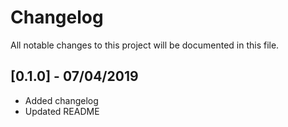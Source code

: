 # Changelog
All notable changes to this project will be documented in this file.

## [0.1.0] - 07/04/2019
- Added changelog
- Updated README
